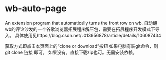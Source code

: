 # wb-auto-page
An extension program that automatically turns the front row on wb.
自动翻wb的评论沙发的一个谷歌浏览器拓展程序解压包，需要在拓展程序开发模式下导入。
具体使用见https://blog.csdn.net/u013956878/article/details/106087434

获取方式即点击本页面上的“clone or download”按钮
如果电脑有装git命令，则git clone 链接 即可。
如果没有，直接下载zip也可。无需安装依赖。
